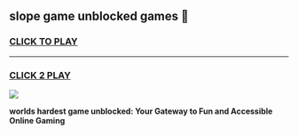 
## slope game unblocked games 👋
<h3>
<a href="https://premium.freeplayer.one?title=slope_game_unblocked_games&ref=13F">CLICK TO PLAY</a></h3>
<hr>

<h3>
<a href="https://premium.freeplayer.one?title=slope_game_unblocked_games&ref=13F">CLICK 2 PLAY</a>
  
</h3>

<a href="https://premium.freeplayer.one?title=slope_game_unblocked_games&ref=12F/"><img src="https://clearcache.store/games.png"></a>


**worlds hardest game unblocked: Your Gateway to Fun and Accessible Online Gaming**

